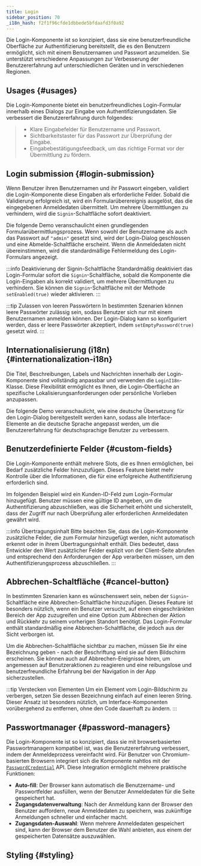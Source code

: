 ```yaml
---
title: Login
sidebar_position: 70
_i18n_hash: f2f1f96cfde1dbbede5bfdaafd3f0a92
---
```

<DocChip chip='shadow' />
<DocChip chip='name' label="dwc-login" />
<DocChip chip='since' label='24.01' />
<JavadocLink type="login" location="com/webforj/component/login/Login" top='true'/>

Die Login-Komponente ist so konzipiert, dass sie eine benutzerfreundliche Oberfläche zur Authentifizierung bereitstellt, die es den Benutzern ermöglicht, sich mit einem Benutzernamen und Passwort anzumelden. Sie unterstützt verschiedene Anpassungen zur Verbesserung der Benutzererfahrung auf unterschiedlichen Geräten und in verschiedenen Regionen.

<ComponentDemo 
path='/webforj/loginbasic?' 
javaE='https://raw.githubusercontent.com/webforj/webforj-documentation/refs/heads/main/src/main/java/com/webforj/samples/views/login/LoginBasicView.java'
height = '450px'
/>

## Usages {#usages}

Die Login-Komponente bietet ein benutzerfreundliches Login-Formular innerhalb eines Dialogs zur Eingabe von Authentifizierungsdaten. Sie verbessert die Benutzererfahrung durch folgendes:
   >- Klare Eingabefelder für Benutzername und Passwort.
   >- Sichtbarkeitstaster für das Passwort zur Überprüfung der Eingabe.
   >- Eingabebestätigungsfeedback, um das richtige Format vor der Übermittlung zu fördern.

## Login submission {#login-submission}

Wenn Benutzer ihren Benutzernamen und ihr Passwort eingeben, validiert die Login-Komponente diese Eingaben als erforderliche Felder. Sobald die Validierung erfolgreich ist, wird ein Formularüberereignis ausgelöst, das die eingegebenen Anmeldedaten übermittelt. Um mehrere Übermittlungen zu verhindern, wird die `Signin`-Schaltfläche sofort deaktiviert.

Die folgende Demo veranschaulicht einen grundlegenden Formularübermittlungsprozess. Wenn sowohl der Benutzername als auch das Passwort auf `"admin"` gesetzt sind, wird der Login-Dialog geschlossen und eine Abmelde-Schaltfläche erscheint. Wenn die Anmeldedaten nicht übereinstimmen, wird die standardmäßige Fehlermeldung des Login-Formulars angezeigt.

<ComponentDemo 
path='/webforj/loginsubmission?' 
javaE='https://raw.githubusercontent.com/webforj/webforj-documentation/refs/heads/main/src/main/java/com/webforj/samples/views/login/LoginSubmissionView.java'
height = '450px'
/>

:::info Deaktivierung der Signin-Schaltfläche
Standardmäßig deaktiviert das Login-Formular sofort die `Signin`-Schaltfläche, sobald die Komponente die Login-Eingaben als korrekt validiert, um mehrere Übermittlungen zu verhindern. Sie können die `Signin`-Schaltfläche mit der Methode `setEnabled(true)` wieder aktivieren.
:::

:::tip Zulassen von leeren Passwörtern
In bestimmten Szenarien können leere Passwörter zulässig sein, sodass Benutzer sich nur mit einem Benutzernamen anmelden können. Der Login-Dialog kann so konfiguriert werden, dass er leere Passwörter akzeptiert, indem `setEmptyPassword(true)` gesetzt wird.
:::

## Internationalisierung (i18n) {#internationalization-i18n}

Die Titel, Beschreibungen, Labels und Nachrichten innerhalb der Login-Komponente sind vollständig anpassbar und verwenden die `LoginI18n`-Klasse. Diese Flexibilität ermöglicht es Ihnen, die Login-Oberfläche an spezifische Lokalisierungsanforderungen oder persönliche Vorlieben anzupassen.

Die folgende Demo veranschaulicht, wie eine deutsche Übersetzung für den Login-Dialog bereitgestellt werden kann, sodass alle Interface-Elemente an die deutsche Sprache angepasst werden, um die Benutzererfahrung für deutschsprachige Benutzer zu verbessern.

<ComponentDemo 
path='/webforj/logininternationalization?' 
javaE='https://raw.githubusercontent.com/webforj/webforj-documentation/refs/heads/main/src/main/java/com/webforj/samples/views/login/LoginInternationalizationView.java'
height = '500px'
/>

## Benutzerdefinierte Felder {#custom-fields}

Die Login-Komponente enthält mehrere Slots, die es Ihnen ermöglichen, bei Bedarf zusätzliche Felder hinzuzufügen. Dieses Feature bietet mehr Kontrolle über die Informationen, die für eine erfolgreiche Authentifizierung erforderlich sind.

Im folgenden Beispiel wird ein Kunden-ID-Feld zum Login-Formular hinzugefügt. Benutzer müssen eine gültige ID angeben, um die Authentifizierung abzuschließen, was die Sicherheit erhöht und sicherstellt, dass der Zugriff nur nach Überprüfung aller erforderlichen Anmeldedaten gewährt wird.

<ComponentDemo 
path='/webforj/logincustomfields?' 
javaE='https://raw.githubusercontent.com/webforj/webforj-documentation/refs/heads/main/src/main/java/com/webforj/samples/views/login/LoginCustomFieldsView.java'
cssURL='/css/login/loginCustomFields.css'
height = '700px'
/>

:::info Übertragungsinhalt
Bitte beachten Sie, dass die Login-Komponente zusätzliche Felder, die zum Formular hinzugefügt werden, nicht automatisch erkennt oder in ihrem Übertragungsinhalt enthält. Dies bedeutet, dass Entwickler den Wert zusätzlicher Felder explizit von der Client-Seite abrufen und entsprechend den Anforderungen der App verarbeiten müssen, um den Authentifizierungsprozess abzuschließen.
:::

## Abbrechen-Schaltfläche {#cancel-button}

In bestimmten Szenarien kann es wünschenswert sein, neben der `Signin`-Schaltfläche eine Abbrechen-Schaltfläche hinzuzufügen. Dieses Feature ist besonders nützlich, wenn ein Benutzer versucht, auf einen eingeschränkten Bereich der App zuzugreifen und eine Option zum Abbrechen der Aktion und Rückkehr zu seinem vorherigen Standort benötigt. Das Login-Formular enthält standardmäßig eine Abbrechen-Schaltfläche, die jedoch aus der Sicht verborgen ist.

Um die Abbrechen-Schaltfläche sichtbar zu machen, müssen Sie ihr eine Bezeichnung geben - nach der Beschriftung wird sie auf dem Bildschirm erscheinen. Sie können auch auf Abbrechen-Ereignisse hören, um angemessen auf Benutzeraktionen zu reagieren und eine reibungslose und benutzerfreundliche Erfahrung bei der Navigation in der App sicherzustellen.

<ComponentDemo 
path='/webforj/logincancelbutton?' 
javaE='https://raw.githubusercontent.com/webforj/webforj-documentation/refs/heads/main/src/main/java/com/webforj/samples/views/login/LoginCancelButtonView.java'
height = '450px'
/>

:::tip Verstecken von Elementen
Um ein Element vom Login-Bildschirm zu verbergen, setzen Sie dessen Bezeichnung einfach auf einen leeren String. Dieser Ansatz ist besonders nützlich, um Interface-Komponenten vorübergehend zu entfernen, ohne den Code dauerhaft zu ändern.
:::

## Passwortmanager {#password-managers}

Die Login-Komponente ist so konzipiert, dass sie mit browserbasierten Passwortmanagern kompatibel ist, was die Benutzererfahrung verbessert, indem der Anmeldeprozess vereinfacht wird. Für Benutzer von Chromium-basierten Browsern integriert sich die Komponente nahtlos mit der [`PasswordCredential`](https://developer.mozilla.org/en-US/docs/Web/API/PasswordCredential) API. Diese Integration ermöglicht mehrere praktische Funktionen:

- **Auto-fill**: Der Browser kann automatisch die Benutzername- und Passwortfelder ausfüllen, wenn der Benutzer Anmeldedaten für die Seite gespeichert hat.
- **Zugangsdatenverwaltung**: Nach der Anmeldung kann der Browser den Benutzer auffordern, neue Anmeldedaten zu speichern, was zukünftige Anmeldungen schneller und einfacher macht.
- **Zugangsdaten-Auswahl**: Wenn mehrere Anmeldedaten gespeichert sind, kann der Browser dem Benutzer die Wahl anbieten, aus einem der gespeicherten Datensätze auszuwählen.

## Styling {#styling}

<TableBuilder name="Login" />
